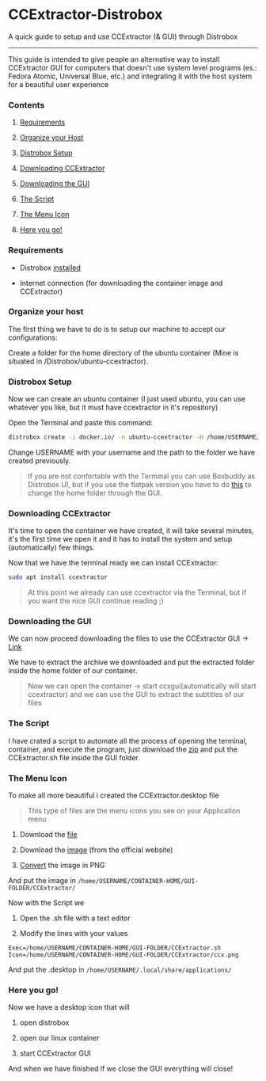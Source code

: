 # CCExtractor-Distrobox

A quick guide to setup and use CCExtractor (&amp; GUI) through Distrobox

---

This guide is intended to give people an alternative way to install CCExtractor GUI for computers that doesn't use system level programs (es.: Fedora Atomic, Universal Blue, etc.) and integrating it with the host system for a beautiful user experience

### Contents

1. [Requirements](#requirements)
  
2. [Organize your Host](#organize-your-host)
  
3. [Distrobox Setup](#distrobox-setup)
  
4. [Downloading CCExtractor](#downloading-ccextractor)
  
5. [Downloading the GUI](#downloading-the-gui)
  
6. [The Script](#the-script)
  
7. [The Menu Icon](#the-menu-icon)
  
8. [Here you go!](#here-you-go!)
  

### Requirements

- Distrobox [installed](https://distrobox.it/#distrobox)
  
- Internet connection (for downloading the container image and CCExtractor)
  

### Organize your host

The first thing we have to do is to setup our machine to accept our configurations:

Create a folder for the home directory of the ubuntu container (Mine is situated in /Distrobox/ubuntu-ccextractor).

### Distrobox Setup

Now we can create an ubuntu container (I just used ubuntu, you can use whatever you like, but it must have ccextractor in it's repository)

Open the Terminal and paste this command:

```bash
distrobox create -i docker.io/ -n ubuntu-ccextractor -H /home/USERNAME/Distrobox/ubuntu-ccextractor/ --hostname uccex --unshare-all
```

Change USERNAME with your username and the path to the folder we have created previously.

> If you are not confortable with the Terminal you can use Boxbuddy as Distrobox UI, but if you use the flatpak version you have to do [this](https://www.dvlv.co.uk/BoxBuddyRS/tips) to change the home folder through the GUI.

### Downloading CCExtractor

It's time to open the container we have created, it will take several minutes, it's the first time we open it and it has to install the system and setup (automatically) few things.

Now that we have the terminal ready we can install CCExtractor:

```bash
sudo apt install ccextractor
```

> At this point we already can use ccextractor via the Terminal, but if you want the nice GUI continue reading ;)

### Downloading the GUI

We can now proceed downloading the files to use the CCExtractor GUI -> [Link](https://github.com/CCExtractor/ccextractorfluttergui/releases)

We have to extract the archive we downloaded and put the extracted folder inside the home folder of our container.

> Now we can open the container -> start ccxgui(automatically will start ccextractor) and we can use the GUI to extract the subtitles of our files

### The Script

I have crated a script to automate all the process of opening the terminal, container, and execute the program, just download the [zip]() and put the CCExtractor.sh file inside the GUI folder.

### The Menu Icon

To make all more beautiful i created the CCExtractor.desktop file

> This type of files are the menu icons you see on your Application menu

1. Download the [file]()
  
2. Download the [image](https://ccextractor.org/images/ccx.svg) (from the official website)
  
3. [Convert](https://cloudconvert.com/svg-to-png) the image in PNG
  

And put the image in `/home/USERNAME/CONTAINER-HOME/GUI-FOLDER/CCExtractor/`

Now with the Script we

1. Open the .sh file with a text editor
  
2. Modify the lines with your values
  

```
Exec=/home/USERNAME/CONTAINER-HOME/GUI-FOLDER/CCExtractor.sh
Icon=/home/USERNAME/CONTAINER-HOME/GUI-FOLDER/CCExtractor/ccx.png
```

And put the .desktop in `/home/USERNAME/.local/share/applications/`

### Here you go!

Now we have a desktop icon that will

1. open distrobox
  
2. open our linux container
  
3. start CCExtractor GUI
  

And when we have finished if we close the GUI everything will close!
